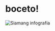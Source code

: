 # boceto!
![Siamang infografía](https://user-images.githubusercontent.com/94653070/146437874-80b9cb4e-c7a9-4651-b6ad-89a33373c9c8.jpg)
